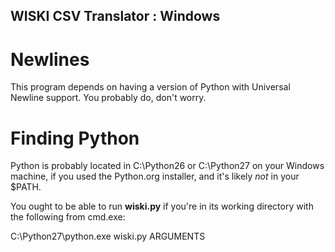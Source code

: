 WISKI CSV Translator : Windows
------------------------------

Newlines
========

This program depends on having a version of Python with
Universal Newline support. You probably do, don't worry.

Finding Python
==============

Python is probably located in C:\Python26 or C:\Python27
on your Windows machine, if you used the Python.org installer,
and it's likely *not* in your $PATH.

You ought to be able to run **wiski.py** if you're in its
working directory with the following from cmd.exe:

C:\Python27\python.exe wiski.py ARGUMENTS

